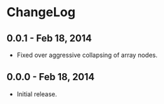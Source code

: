 # ChangeLog #

## 0.0.1 - Feb 18, 2014
* Fixed over aggressive collapsing of array nodes.

## 0.0.0 - Feb 18, 2014
* Initial release.